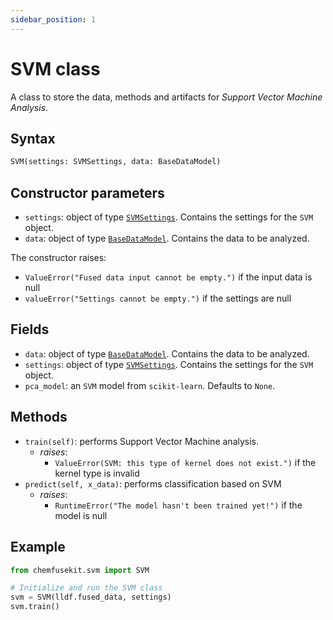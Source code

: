 ```yaml
---
sidebar_position: 1
---
```


# SVM class

A class to store the data, methods and artifacts for _Support Vector Machine Analysis_.

## Syntax

```python
SVM(settings: SVMSettings, data: BaseDataModel)
```

## Constructor parameters

- `settings`: object of type [`SVMSettings`](./svmsettings.md). Contains the settings for
  the `SVM` object.
- `data`: object of type [`BaseDataModel`](../base/basedatamodel.md). Contains the data to be analyzed.

The constructor raises:
- `ValueError("Fused data input cannot be empty.")` if the input data is null
- `valueError("Settings cannot be empty.")` if the settings are null

## Fields

- `data`: object of type [`BaseDataModel`](../base/basedatamodel.md). Contains the data to be analyzed.
- `settings`: object of type [`SVMSettings`](./svmsettings.md). Contains the settings for
  the `SVM` object. 
- `pca_model`: an `SVM` model from `scikit-learn`. Defaults to `None`.

## Methods

- `train(self)`: performs Support Vector Machine analysis.
  - *raises*:
    - `ValueError(SVM: this type of kernel does not exist.")` if the kernel type is invalid
- `predict(self, x_data)`: performs classification based on SVM
  - *raises*:
    - `RuntimeError("The model hasn't been trained yet!")` if the model is null

## Example

```python
from chemfusekit.svm import SVM

# Initialize and run the SVM class
svm = SVM(lldf.fused_data, settings)
svm.train()
```